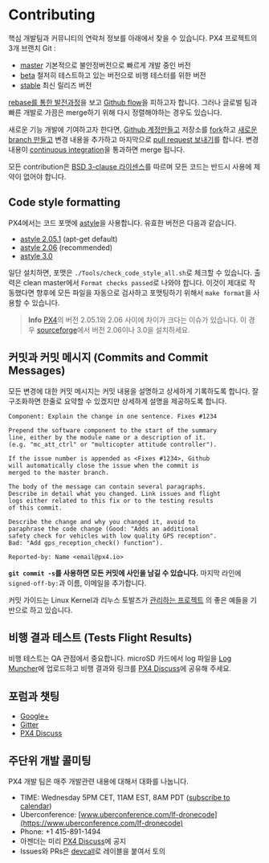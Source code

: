 # Contributing

핵심 개발팀과 커뮤니티의 연락처 정보를 아래에서 찾을 수 있습니다. PX4 프로젝트의 3개 브랜치 Git :

* [master](https://github.com/px4/firmware/tree/master) 기본적으로 불안정버전으로 빠르게 개발 중인 버전
* [beta](https://github.com/px4/firmware/tree/beta) 철저히 테스트하고 있는 버전으로 비행 테스터를 위한 버전
* [stable](https://github.com/px4/firmware/tree/stable) 최신 릴리즈 버전

[rebase를 통한 발전과정](https://www.atlassian.com/git/tutorials/rewriting-history)을 보고 [Github flow](https://guides.github.com/introduction/flow/)을 피하고자 합니다. 그러나 글로벌 팀과 빠른 개발로 가끔은 merge하기 위해 다시 정렬해야하는 경우도 있습니다.

새로운 기능 개발에 기여하고자 한다면, [Github 계정만들고](https://help.github.com/articles/signing-up-for-a-new-github-account/) 저장소를 [fork](https://help.github.com/articles/fork-a-repo/)하고 [새로운 branch 만들고](https://help.github.com/articles/creating-and-deleting-branches-within-your-repository/) 변경 내용을 추가하고 마지막으로 [pull request 보내기](https://help.github.com/articles/using-pull-requests/)를 합니다. 변경 내용이 [continuous integration](https://en.wikipedia.org/wiki/Continuous_integration)을 통과하면 merge 됩니다.

모든 contribution은 [BSD 3-clause 라이센스](https://opensource.org/licenses/BSD-3-Clause)를 따르며 모든 코드는 반드시 사용에 제약이 없어야 합니다.

## Code style formatting

PX4에서는 코드 포맷에 [astyle](http://astyle.sourceforge.net/)을 사용합니다. 유효한 버전은 다음과 같습니다.
* [astyle 2.05.1](https://sourceforge.net/projects/astyle/files/astyle/astyle%202.05.1/) (apt-get default)
* [astyle 2.06](https://sourceforge.net/projects/astyle/files/astyle/astyle%202.06/) (recommended)
* [astyle 3.0](https://sourceforge.net/projects/astyle/files/astyle/astyle%203.0/)

일단 설치하면, 포맷은 `./Tools/check_code_style_all.sh`로 체크할 수 있습니다. 출력은 clean master에서 `Format checks passed`로 나와야 합니다. 이것이 제대로 작동했다면 향후에 모든 파일을 자동으로 검사하고 포맷팅하기 위해서 `make format`을 사용할 수 있습니다.

> **Info** [PX4](https://github.com/PX4/astyle)의 버전 2.05.1와 2.06 사이에 차이가 크다는 이슈가 있습니다. 이 경우 [sourceforge](http://astyle.sourceforge.net/)에서 버전 2.06이나 3.0을 설치하세요.

## 커밋과 커밋 메시지 (Commits and Commit Messages)

모든 변경에 대한 커밋 메시지는 커밋 내용을 설명하고 상세하게 기록하도록 합니다. 잘 구조화하면 한줄로 요약할 수 있겠지만 상세하게 설명을 제공하도록 합니다.

```
Component: Explain the change in one sentence. Fixes #1234

Prepend the software component to the start of the summary
line, either by the module name or a description of it.
(e.g. "mc_att_ctrl" or "multicopter attitude controller").

If the issue number is appended as <Fixes #1234>, Github
will automatically close the issue when the commit is
merged to the master branch.

The body of the message can contain several paragraphs.
Describe in detail what you changed. Link issues and flight
logs either related to this fix or to the testing results
of this commit.

Describe the change and why you changed it, avoid to
paraphrase the code change (Good: "Adds an additional
safety check for vehicles with low quality GPS reception".
Bad: "Add gps_reception_check() function").

Reported-by: Name <email@px4.io>
```

**`git commit -s`를 사용하면 모든 커밋에 사인을 남길 수 있습니다.** 마지막 라인에 `signed-off-by:`과 이름, 이메일을 추가합니다.

커밋 가이드는 Linux Kernel과 리누스 토발즈가 [관리하는 프로젝트](https://github.com/torvalds/subsurface/blob/a48494d2fbed58c751e9b7e8fbff88582f9b2d02/README#L88-L115) 의 좋은 예들을 기반으로 하고 있습니다.

## 비행 결과 테스트 (Tests Flight Results)

비행 테스트는 QA 관점에서 중요합니다. microSD 카드에서 log 파일을 [Log Muncher](http://logs.uaventure.com)에 업로드하고 비행 결과와 링크를 [PX4 Discuss](http://discuss.px4.io/)에 공유해 주세요.

## 포럼과 챗팅

* [Google+](https://plus.google.com/117509651030855307398)
* [Gitter](https://gitter.im/PX4/Firmware)
* [PX4 Discuss](http://discuss.px4.io/)

## 주단위 개발 콜미팅

PX4 개발 팀은 매주 개발관련 내용에 대해서 대화를 나눕니다.

* TIME: Wednesday 5PM CET, 11AM EST, 8AM PDT \([subscribe to calendar](https://calendar.google.com/calendar/ical/px4.io_fs35jm7ugmvahv5juhhr3tkkf0%40group.calendar.google.com/public/basic.ics)\)
* Uberconference: [www.uberconference.com/lf-dronecode](https://www.uberconference.com/lf-dronecode)
* Phone: +1 415-891-1494
* 아젠더는 미리 [PX4 Discuss](http://discuss.px4.io/c/weekly-dev-call)에 공지
* Issues와 PRs은 [devcall](https://github.com/PX4/Firmware/labels/devcall)로 레이블을 붙여서 토의
